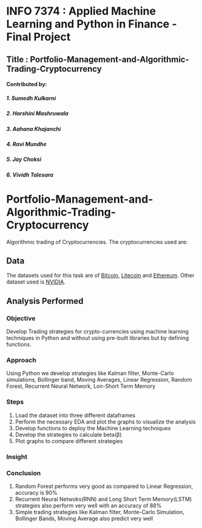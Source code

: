 # INFO 7374 : Applied Machine Learning and Python in Finance - Final Project
## Title : Portfolio-Management-and-Algorithmic-Trading-Cryptocurrency

#### Contributed by:
##### 1. Sumedh Kulkarni
##### 2. Harshini Mashruwala
##### 3. Aahana Khajanchi
##### 4. Ravi Mundhe
##### 5. Jay Choksi
##### 6. Vividh Talesara


# Portfolio-Management-and-Algorithmic-Trading-Cryptocurrency
Algorithmic trading of Cryptocurrencies.
The cryptocurrencies used are:
           

## Data
The datasets used for this task are of [Bitcoin](https://github.com/sumedhkulkarni7/Portfolio-Management-and-Algorithmic-Trading-Cryptocurrency/blob/master/BITCOIN_Final.xlsx), [Litecoin](https://github.com/sumedhkulkarni7/Portfolio-Management-and-Algorithmic-Trading-Cryptocurrency/blob/master/LITECOIN.xlsx) and [Ethereum](https://github.com/sumedhkulkarni7/Portfolio-Management-and-Algorithmic-Trading-Cryptocurrency/blob/master/ETHEREUM.xlsx). Other dataset used is [NVIDIA](https://github.com/sumedhkulkarni7/Portfolio-Management-and-Algorithmic-Trading-Cryptocurrency/blob/master/NVDA.xlsx).

## Analysis Performed
### Objective
Develop Trading strategies for crypto-currencies using machine learning techniques in Python and without using pre-built libraries but by defining functions.

### Approach
Using Python we develop strategies like Kalman filter, Monte-Carlo simulations, Bollinger band, Moving Averages, Linear Regression, Random Forest, Recurrent Neural Network, Lon-Short Term Memory

### Steps
1. Load the dataset into three different dataframes
2. Perform the necessary EDA and plot the graphs to visualize the analysis
3. Develop functions to deploy the Machine Learning techniques
4. Develop the strategies to calculate beta(β)
5. Plot graphs to compare different strategies

### Insight



### Conclusion
1. Random Forest performs very good as compared to Linear Regression, accuracy is 90%
2. Recurrent Neural Netwoks(RNN) and Long Short Term Memory(LSTM) strategies also perform very well with an accuracy of 88%
3. Simple trading strategies like Kalman filter, Monte-Carlo Simulation, Bollinger Bands, Moving Average also predict very well
